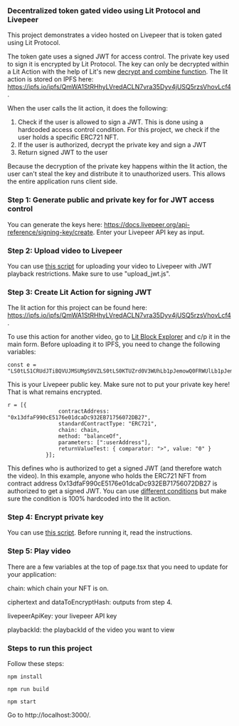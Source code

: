 ### Decentralized token gated video using Lit Protocol and Livepeer

This project demonstrates a video hosted on Livepeer that is token gated using Lit Protocol.


The token gate uses a signed JWT for access control. The private key used to sign it is encrypted by Lit Protocol. The key can only be decrypted within a Lit Action with the help of Lit's new [decrypt and combine function](https://developer.litprotocol.com/sdk/serverless-signing/combining-decryption-shares). The lit action is stored on IPFS here: https://ipfs.io/ipfs/QmWA1StRHhyLVredACLN7vra35Dyv4jUSQ5rzsVhovLcf4. 


When the user calls the lit action, it does the following:

1. Check if the user is allowed to sign a JWT. This is done using a hardcoded access control condition. For this project, we check if the user holds a specific ERC721 NFT. 
2. If the user is authorized, decrypt the private key and sign a JWT
3. Return signed JWT to the user

Because the decryption of the private key happens within the lit action, the user can't steal the key and distribute it to unauthorized users. This allows the entire application runs client side.  


### Step 1: Generate public and private key for for JWT access control

You can generate the keys here: https://docs.livepeer.org/api-reference/signing-key/create. Enter your Livepeer API key as input. 


### Step 2: Upload video to Livepeer

You can use [this script](https://github.com/serdave-eth/livepeer-upload-video) for uploading your video to Livepeer with JWT playback restrictions. Make sure to use "upload_jwt.js". 


### Step 3: Create Lit Action for signing JWT

The lit action for this project can be found here: https://ipfs.io/ipfs/QmWA1StRHhyLVredACLN7vra35Dyv4jUSQ5rzsVhovLcf4. 

To use this action for another video, go to [Lit Block Explorer](https://explorer.litprotocol.com/create-action) and c/p it in the main form. Before uploading it to IPFS, you need to change the following variables:

```
const e = "LS0tLS1CRUdJTiBQVUJMSUMgS0VZLS0tLS0KTUZrd0V3WUhLb1pJemowQ0FRWUlLb1pJemowREFRY0RRZ0FFcXdQWXlIMCtoSndLQ0RpalRlMzZFK1NYR2c3ZQpic3oxbW5VNEVUNUNZdWhycW1DWVF5QVl3SmF4aFBEZnFKbDdCL2JEeCtQcHNkMFRiSE9YWFdjZUt3PT0KLS0tLS1FTkQgUFVCTElDIEtFWS0tLS0tCg=="
```

This is your Livepeer public key. Make sure not to put your private key here! That is what remains encrypted.

```
r = [{
                contractAddress: "0x13dfaF990cE5176e01dcaDc932EB71756072DB27",
                standardContractType: "ERC721",
                chain: chain,
                method: "balanceOf",
                parameters: [":userAddress"],
                returnValueTest: { comparator: ">", value: "0" }
            }];
```

This defines who is authorized to get a signed JWT (and therefore watch the video). In this example, anyone who holds the ERC721 NFT from contract address 0x13dfaF990cE5176e01dcaDc932EB71756072DB27 is authorized to get a signed JWT. You can use [different conditions](https://developer.litprotocol.com/sdk/access-control/lit-action-conditions) but make sure the condition is 100% hardcoded into the lit action.


### Step 4: Encrypt private key

You can use [this script](https://github.com/serdave-eth/lit-encrypt). Before running it, read the instructions.


### Step 5: Play video

There are a few variables at the top of page.tsx that you need to update for your application:


chain: which chain your NFT is on.

ciphertext and dataToEncryptHash: outputs from step 4.

livepeerApiKey: your livepeer API key

playbackId: the playbackId of the video you want to view


### Steps to run this project

Follow these steps:

```
npm install

npm run build

npm start
```

Go to http://localhost:3000/. 

